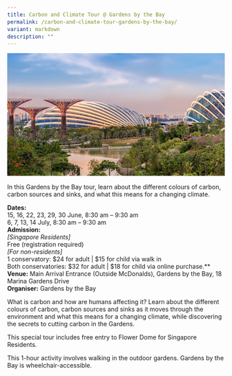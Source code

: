 ```yaml
---
title: Carbon and Climate Tour @ Gardens by the Bay
permalink: /carbon-and-climate-tour-gardens-by-the-bay/
variant: markdown
description: ""
---
```

![carbon and climate tour at gardens by the bay](/images/Tours/GBTB_carbonandclimatetour.jpg)

In this Gardens by the Bay tour, learn about the different colours of carbon, carbon sources and sinks, and what this means for a changing climate.

**Dates:** <br>
15, 16, 22, 23, 29, 30 June, 8:30 am – 9:30 am  
6, 7, 13, 14 July, 8:30 am – 9:30 am<br>
**Admission:**<br>
*[Singapore Residents]* <br>
Free (registration required)<br>
*[For non-residents]*<br>
1 conservatory: $24 for adult | $15 for child via walk in<br>
Both conservatories: $32 for adult | $18 for child via online purchase.**<br>
**Venue:** Main Arrival Entrance (Outside McDonalds), Gardens by the Bay, 18 Marina Gardens Drive<br>
**Organiser:** Gardens by the Bay

What is carbon and how are humans affecting it? Learn about the different colours of carbon, carbon sources and sinks as it moves through the environment and what this means for a changing climate, while discovering the secrets to cutting carbon in the Gardens.&nbsp;

This special tour includes free entry to Flower Dome for Singapore Residents.

This 1-hour activity involves walking in the outdoor gardens. Gardens by the Bay is wheelchair-accessible.